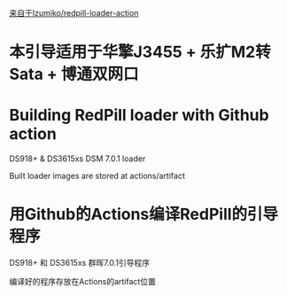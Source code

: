 [来自于Izumiko/redpill-loader-action](https://github.com/Izumiko/redpill-loader-action)

# 本引导适用于华擎J3455 + 乐扩M2转Sata + 博通双网口
# Building RedPill loader with Github action

DS918+ & DS3615xs DSM 7.0.1 loader

Built loader images are stored at actions/artifact


# 用Github的Actions编译RedPill的引导程序

DS918+ 和 DS3615xs 群晖7.0.1引导程序

编译好的程序存放在Actions的artifact位置
